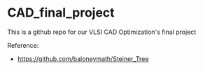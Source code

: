 # CAD_final_project

This is a github repo for our VLSI CAD Optimization's final project

Reference:
- https://github.com/baloneymath/Steiner_Tree
